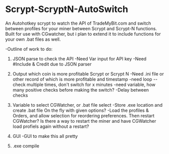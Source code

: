 Scrypt-ScryptN-AutoSwitch
=========================

An Autohotkey scrypt to watch the API of TradeMyBit.com and switch between profiles for your miner between Scrypt and Scrypt-N functions. Built for use with CGwatcher, but i plan to extend it to include functions for your own .bat files as well.

-Outline of work to do:
1. JSON parse to check the API
  -Need Var input for API key
  -Need #Include & Credit due to JSON parser

2. Output which coin is more profitable Scrypt or Scrypt N
  -Need .ini file or other record of which is more profitable and timestamp
  -need loop -- check multiple times, don't switch for x minutes
  -need variable, how many positive checks before making the switch?
  -Delay between checks

3. Variable to select CGWatcher, or .bat file select
  -Store .exe location and create .bat file On the fly with given options?
  -Load the profiles & Orders, and allow selection for reordering preferences. Then restart CGWatcher? Is there a way to restart the miner and have CGWatcher load profiels again without a restart?

4. GUI
  -GUI to make this all pretty

5. .exe compile
